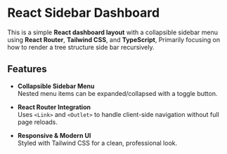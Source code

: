 # React Sidebar Dashboard

This is a simple **React dashboard layout** with a collapsible sidebar menu using **React Router**, **Tailwind CSS**, and **TypeScript**, Primarily focusing on how to render a tree structure side bar recursively.

## Features

- **Collapsible Sidebar Menu**  
  Nested menu items can be expanded/collapsed with a toggle button.
  
- **React Router Integration**  
  Uses `<Link>` and `<Outlet>` to handle client-side navigation without full page reloads.
  
- **Responsive & Modern UI**  
  Styled with Tailwind CSS for a clean, professional look.
